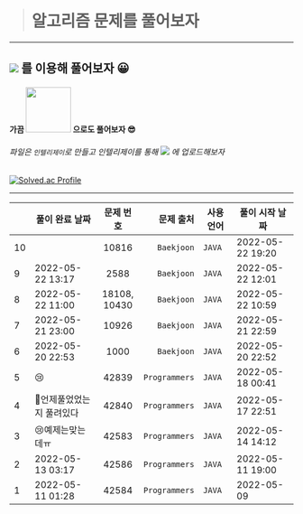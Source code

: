 ># 알고리즘 문제를 풀어보자

---
## <img src="https://img.shields.io/badge/java-007396?style=for-the-badge&logo=java&logoColor=white"/> 를 이용해 풀어보자 :grinning:

 

#### 가끔 <img src="https://img.shields.io/badge/Python-3766AB?style=for-the-badge&logo=Python&logoColor=white" width="80"/> 으로도 풀어보자 :sunglasses:



###### 파일은 `인텔리제이`로 만들고 인텔리제이를 통해 <img src="https://img.shields.io/badge/github-000000?style=for-the-badge&logo=github&logoColor=white"> 에 업로드해보자



<!-- 깃허브 스탯 -->
<!-- ![thovy's GitHub stats](https://github-readme-stats.vercel.app/api?username=thovy&show_icons=true&theme=tokyonight) -->

<!-- 백준 스탯 -->
[![Solved.ac Profile](http://mazassumnida.wtf/api/generate_badge?boj=kdh8312)](https://solved.ac/kdh8312)

---

|     | 풀이 완료 날짜         |      문제 번호       |         문제 출처 | 사용언어   | 풀이 시작 날짜         |
|-----|------------------|:----------------:|--------------:|--------|------------------|
| 10  |  | 10816|`Baekjoon`|`JAVA`|2022-05-22 19:20|
| 9   | 2022-05-22 13:17 |       2588       |    `Baekjoon` | `JAVA` | 2022-05-22 12:01 |
| 8   | 2022-05-22 11:00 | 18108,<br/>10430 |    `Baekjoon` | `JAVA` | 2022-05-22 10:59 |
| 7   | 2022-05-21 23:00 |      10926       |    `Baekjoon` | `JAVA` | 2022-05-21 22:59 |
| 6   | 2022-05-20 22:53 |       1000       |    `Baekjoon` | `JAVA` | 2022-05-20 22:52 |
| 5   | 😢               |      42839       | `Programmers` | `JAVA` | 2022-05-18 00:41 |
| 4   | 🤔언제풀었었는지 풀려있다   |      42840       | `Programmers` | `JAVA` | 2022-05-17 22:51 |
| 3   | 😢예제는맞는데ㅠ        |      42583       | `Programmers` | `JAVA` | 2022-05-14 14:12 |
| 2   | 2022-05-13 03:17 |      42586       | `Programmers` | `JAVA` | 2022-05-11 19:00 |
| 1   | 2022-05-11 01:28 |      42584       | `Programmers` | `JAVA` | 2022-05-09       |
